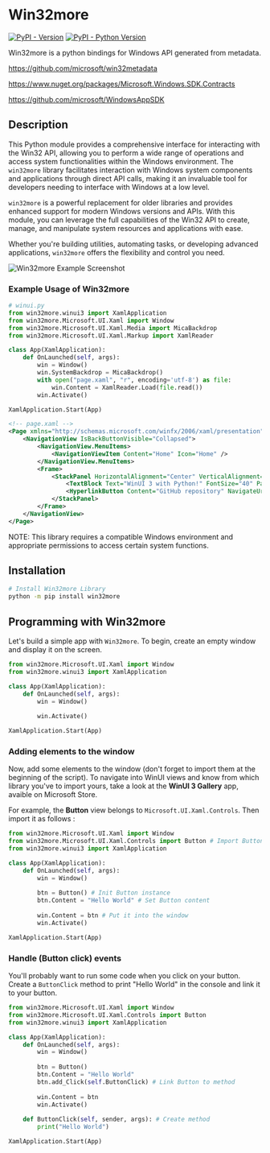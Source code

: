 # Win32more

[![PyPI - Version](https://img.shields.io/pypi/v/win32more.svg)](https://pypi.org/project/win32more)
[![PyPI - Python Version](https://img.shields.io/pypi/pyversions/win32more.svg)](https://pypi.org/project/win32more)

Win32more is a python bindings for Windows API generated from metadata.

https://github.com/microsoft/win32metadata

https://www.nuget.org/packages/Microsoft.Windows.SDK.Contracts

https://github.com/microsoft/WindowsAppSDK

## Description

This Python module provides a comprehensive interface for interacting with the Win32 API, allowing you to perform a wide range of operations and access system functionalities within the Windows environment. The `win32more` library facilitates interaction with Windows system components and applications through direct API calls, making it an invaluable tool for developers needing to interface with Windows at a low level.

`win32more` is a powerful replacement for older libraries and provides enhanced support for modern Windows versions and APIs. With this module, you can leverage the full capabilities of the Win32 API to create, manage, and manipulate system resources and applications with ease.

Whether you're building utilities, automating tasks, or developing advanced applications, `win32more` offers the flexibility and control you need.

![Win32more Example Screenshot](./README-example-usage-img.jpg)

### Example Usage of Win32more
```python
# winui.py
from win32more.winui3 import XamlApplication
from win32more.Microsoft.UI.Xaml import Window
from win32more.Microsoft.UI.Xaml.Media import MicaBackdrop
from win32more.Microsoft.UI.Xaml.Markup import XamlReader

class App(XamlApplication):
    def OnLaunched(self, args):
        win = Window()
        win.SystemBackdrop = MicaBackdrop()
        with open("page.xaml", "r", encoding='utf-8') as file:
            win.Content = XamlReader.Load(file.read())
        win.Activate()

XamlApplication.Start(App)
```

```xml
<!-- page.xaml -->
<Page xmlns="http://schemas.microsoft.com/winfx/2006/xaml/presentation">
    <NavigationView IsBackButtonVisible="Collapsed">
        <NavigationView.MenuItems>
            <NavigationViewItem Content="Home" Icon="Home" />
        </NavigationView.MenuItems>
        <Frame>
            <StackPanel HorizontalAlignment="Center" VerticalAlignment="Center">
                <TextBlock Text="WinUI 3 with Python!" FontSize="40" Padding="10" HorizontalAlignment="Center" />
                <HyperlinkButton Content="GitHub repository" NavigateUri="https://github.com/ynkdir/py-win32more" HorizontalAlignment="Center" />
            </StackPanel>
        </Frame>
    </NavigationView>
</Page>
```

NOTE: This library requires a compatible Windows environment and appropriate permissions to access certain system functions.

## Installation

```bash
# Install Win32more Library
python -m pip install win32more
```

## Programming with Win32more

Let's build a simple app with `Win32more`. To begin, create an empty window and display it on the screen.
```python
from win32more.Microsoft.UI.Xaml import Window
from win32more.winui3 import XamlApplication

class App(XamlApplication):
    def OnLaunched(self, args):
        win = Window()
        
        win.Activate()

XamlApplication.Start(App)
```

### Adding elements to the window

Now, add some elements to the window (don't forget to import them at the beginning of the script). To navigate into WinUI views and know from which library you've to import yours, take a look at the **WinUI 3 Gallery** app, avaible on Microsoft Store.

For example, the **Button** view belongs to `Microsoft.UI.Xaml.Controls`. Then import it as follows :
```python
from win32more.Microsoft.UI.Xaml import Window
from win32more.Microsoft.UI.Xaml.Controls import Button # Import Button view
from win32more.winui3 import XamlApplication

class App(XamlApplication):
    def OnLaunched(self, args):
        win = Window()
        
        btn = Button() # Init Button instance
        btn.Content = "Hello World" # Set Button content
        
        win.Content = btn # Put it into the window
        win.Activate()

XamlApplication.Start(App)
```

### Handle (Button click) events

You'll probably want to run some code when you click on your button. Create a `ButtonClick` method to print "Hello World" in the console and link it to your button.
```python
from win32more.Microsoft.UI.Xaml import Window
from win32more.Microsoft.UI.Xaml.Controls import Button
from win32more.winui3 import XamlApplication

class App(XamlApplication):
    def OnLaunched(self, args):
        win = Window()
        
        btn = Button()
        btn.Content = "Hello World"
        btn.add_Click(self.ButtonClick) # Link Button to method
        
        win.Content = btn
        win.Activate()
    
    def ButtonClick(self, sender, args): # Create method
        print("Hello World")

XamlApplication.Start(App)
```
